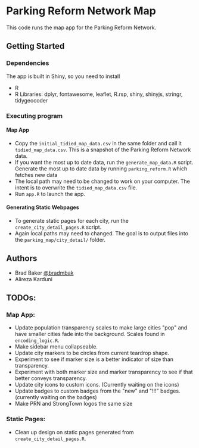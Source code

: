# Parking Reform Network Map

This code runs the map app for the Parking Reform Network. 


## Getting Started

### Dependencies

The app is built in Shiny, so you need to install
* R
* R Libraries: dplyr, fontawesome, leaflet, R.rsp, shiny, shinyjs, stringr, tidygeocoder

### Executing program

#### Map App

* Copy the `initial_tidied_map_data.csv` in the same folder and call it `tidied_map_data.csv`. This is a snapshot of the Parking Reform Network data.
* If you want the most up to date data, run the `generate_map_data.R` script.
Generate the most up to date data by running `parking_reform.R` which fetches new data
* The local path may need to be changed to work on your computer. The intent is to overwrite the `tidied_map_data.csv` file.
* Run `app.R` to launch the app.

#### Generating Static Webpages

* To generate static pages for each city, run the `create_city_detail_pages.R` script.
* Again local paths may need to changed. The goal is to output files into the `parking_map/city_detail/` folder.

## Authors

- Brad Baker [@bradmbak](https://twitter.com/bradmbak)
- Alireza Karduni

## TODOs:

### Map App:
* Update population transparency scales to make large cities "pop" and have smaller cities fade into the background. Scales found in `encoding_logic.R`.
* Make sidebar menu collapseable.  
* Update city markers to be circles from current teardrop shape.
* Experiment to see if marker size is a better indicator of size than transparency.
* Experiment with both marker size and marker transparency to see if that better conveys transparency.
* Update city icons to custom icons. (Currently waiting on the icons)
* Update badges to custom badges from the "new" and "!!!" badges. (currently waiting on the badges)
* Make PRN and StrongTown logos the same size

### Static Pages: 
* Clean up design on static pages generated from `create_city_detail_pages.R`.
